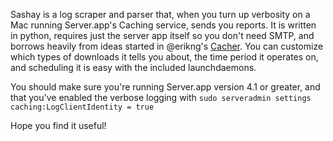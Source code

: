 Sashay is a log scraper and parser that, when you turn up verbosity on a Mac running Server.app's Caching service, sends you reports. It is written in python, requires just the server app itself so you don't need SMTP, and borrows heavily from ideas started in @erikng's [Cacher](https://github.com/erikng/Cacher). You can customize which types of downloads it tells you about, the time period it operates on, and scheduling it is easy with the included launchdaemons.

You should make sure you're running Server.app version 4.1 or greater, and that you've enabled the verbose logging with ```sudo serveradmin settings caching:LogClientIdentity = true```

Hope you find it useful!
